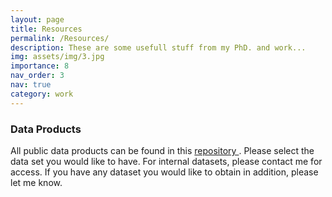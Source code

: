 ```yaml
---
layout: page
title: Resources
permalink: /Resources/
description: These are some usefull stuff from my PhD. and work...
img: assets/img/3.jpg
importance: 8
nav_order: 3
nav: true
category: work
---
```



### Data Products 

All public data products can be found in this <a href='https://www.astr.tohoku.ac.jp/~bovornpratch.v/'> repository </a>.  Please select the data set you would like to have. For internal datasets, please contact me for access. If you have any dataset you would like to obtain in addition, please let me know.
